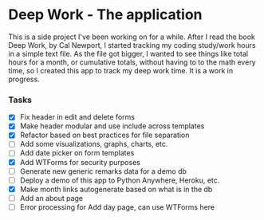 # Deep Work - The application

This is a side project I've been working on for a while. After I read the book Deep Work, by Cal Newport, I started tracking my coding study/work hours in a simple text file. As the file got bigger, I wanted to see things like total hours for a month, or cumulative totals, without having to to the math every time, so I created this app to track my deep work time. It is a work in progress.

### Tasks

- [x] Fix header in edit and delete forms
- [x] Make header modular and use include across templates
- [x] Refactor based on best practices for file separation
- [ ] Add some visualizations, graphs, charts, etc.
- [ ] Add date picker on form templates
- [x] Add WTForms for security purposes
- [ ] Generate new generic remarks data for a demo db
- [ ] Deploy a demo of this app to Python Anywhere, Heroku, etc.
- [x] Make month links autogenerate based on what is in the db
- [ ] Add an about page
- [ ] Error processing for Add day page, can use WTForms here
